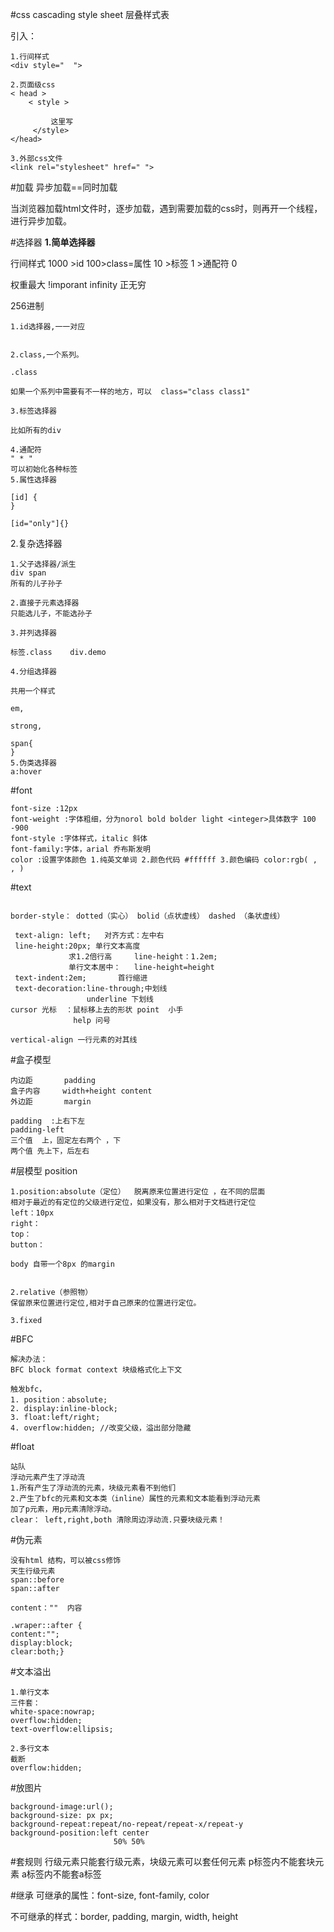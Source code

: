 #css
cascading style sheet 层叠样式表

引入：
```
1.行间样式
<div style="  ">

2.页面级css
< head >
    < style >
  
         这里写
     </style>
</head>

3.外部css文件
<link rel="stylesheet" href=" ">
```
#加载 
异步加载==同时加载

当浏览器加载html文件时，逐步加载，遇到需要加载的css时，则再开一个线程，进行异步加载。

#选择器
**1.简单选择器**

行间样式 1000 >id 100>class=属性 10 >标签 1 >通配符 0

权重最大 !imporant infinity  正无穷 

256进制


```
1.id选择器,一一对应     


2.class,一个系列。 

.class

如果一个系列中需要有不一样的地方，可以  class="class class1"

3.标签选择器  

比如所有的div

4.通配符    
" * "
可以初始化各种标签 
5.属性选择器  

[id] {
}

[id="only"]{}
```
2.复杂选择器

```
1.父子选择器/派生 
div span
所有的儿子孙子

2.直接子元素选择器
只能选儿子，不能选孙子

3.并列选择器 

标签.class    div.demo 

4.分组选择器

共用一个样式
 
em,

strong,

span{
}
5.伪类选择器 
a:hover 

```

#font
```
font-size :12px
font-weight :字体粗细，分为norol bold bolder light <integer>具体数字 100 -900
font-style :字体样式，italic 斜体
font-family:字体，arial 乔布斯发明
color :设置字体颜色 1.纯英文单词 2.颜色代码 #ffffff 3.颜色编码 color:rgb( , , ) 
```

#text
```border:border-width border-style boerder-color; 

border-style： dotted（实心） bolid（点状虚线） dashed （条状虚线）

 text-align: left;   对齐方式：左中右 
 line-height:20px; 单行文本高度
             求1.2倍行高     line-height：1.2em;
             单行文本居中：   line-height=height
 text-indent:2em;       首行缩进
 text-decoration:line-through;中划线
                 underline 下划线
cursor 光标  ：鼠标移上去的形状 point  小手
              help 问号
              
vertical-align 一行元素的对其线
```
              
 #盒子模型
 ```三大部分 盒子壁       border
内边距       padding
盒子内容     width+height content
外边距       margin
         
padding  :上右下左
padding-left 
三个值  上，固定左右两个 ，下
两个值 先上下，后左右    
 ```
#层模型 position
```
1.position:absolute（定位）  脱离原来位置进行定位 ，在不同的层面
相对于最近的有定位的父级进行定位，如果没有，那么相对于文档进行定位
left：10px
right：
top：
button：

body 自带一个8px 的margin


2.relative（参照物）
保留原来位置进行定位,相对于自己原来的位置进行定位。

3.fixed

```
#BFC
```父子组合的元素 ,垂直方向margin 取最大的值
解决办法：
BFC block format context 块级格式化上下文

触发bfc，
1. position：absolute;
2. display:inline-block;
3. float:left/right;
4. overflow:hidden; //改变父级，溢出部分隐藏
```


#float
````
站队
浮动元素产生了浮动流
1.所有产生了浮动流的元素，块级元素看不到他们
2.产生了bfc的元素和文本类（inline）属性的元素和文本能看到浮动元素
加了p元素，用p元素清除浮动。
clear： left,right,both 清除周边浮动流.只要块级元素！
`````

#伪元素
```
没有html 结构，可以被css修饰
天生行级元素
span::before
span::after

content：""  内容

.wraper::after {
content:"";
display:block;
clear:both;}
```



#文本溢出
```
1.单行文本
三件套：
white-space:nowrap;
overflow:hidden;
text-overflow:ellipsis;

2.多行文本
截断
overflow:hidden;
```
#放图片
````
background-image:url();
background-size: px px;
background-repeat:repeat/no-repeat/repeat-x/repeat-y
background-position:left center 
                       50% 50% 
`````
#套规则
行级元素只能套行级元素，块级元素可以套任何元素
p标签内不能套块元素
a标签内不能套a标签

#继承
可继承的属性：font-size, font-family, color

不可继承的样式：border, padding, margin, width, height